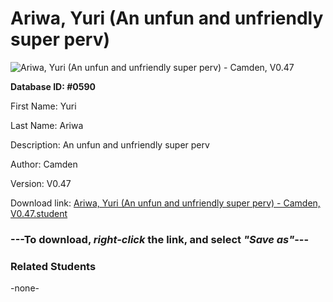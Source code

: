 # Ariwa, Yuri (An unfun and unfriendly super perv)

<img src="Files/Ariwa, Yuri (An unfun and unfriendly super perv).png" title="Ariwa, Yuri (An unfun and unfriendly super perv) - Camden, V0.47">

**Database ID: #0590**

First Name: Yuri

Last Name: Ariwa

Description: An unfun and unfriendly super perv

Author: Camden

Version: V0.47

Download link: <a href="https://raw.githubusercontent.com/Arbiter1223/Daigaku-Gurashi-Custom-Students/master/Files/Student Files/Ariwa%2C%20Yuri%20(An%20unfun%20and%20unfriendly%20super%20perv)%20-%20Camden%2C%20V0.47.student">Ariwa, Yuri (An unfun and unfriendly super perv) - Camden, V0.47.student</a>

### ---**To download, _right-click_ the link, and select _"Save as"_**---

### Related Students

-none-
